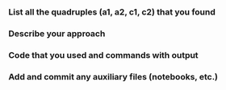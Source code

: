 ### List all the quadruples (a1, a2, c1, c2) that you found


### Describe your approach


### Code that you used and commands with output


### Add and commit any auxiliary files (notebooks, etc.)

